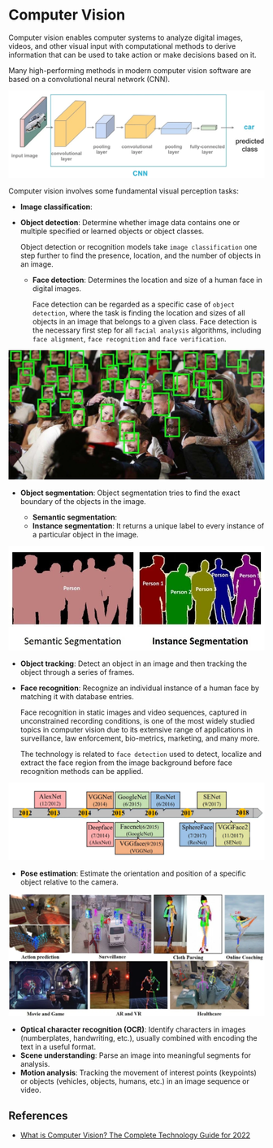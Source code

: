 # Computer Vision

Computer vision enables computer systems to analyze digital images, videos, and other visual input with computational methods to derive information that can be used to take action or make decisions based on it.

Many high-performing methods in modern computer vision software are based on a convolutional neural network (CNN).

<p align="center">
<img src="pic/cnn-convolutional-neural-networks.webp">
</p>

Computer vision involves some fundamental visual perception tasks:

- __Image classification__: 
- __Object detection__: Determine whether image data contains one or multiple specified or learned objects or object classes. 

  Object detection or recognition models take `image classification` one step further to find the presence, location, and the number of objects in an image.

  - __Face detection__: Determines the location and size of a human face in digital images.

    Face detection can be regarded as a specific case of `object detection`, where the task is finding the location and sizes of all objects in an image that belongs to a given class. Face detection is the necessary first step for all `facial analysis` algorithms, including `face alignment`, `face recognition` and `face verification`.

<p align="center">
<img src="pic/deep-convolutional-network-for-face-detection.webp">
</p>

- __Object segmentation__: Object segmentation tries to find the exact boundary of the objects in the image.

  - __Semantic segmentation__: 
  - __Instance segmentation__: It returns a unique label to every instance of a particular object in the image.

<p align="center">
<img src="pic/image-segmentation-vs-instance-segmentation.webp">
</p>

- __Object tracking__: Detect an object in an image and then tracking the object through a series of frames.

- __Face recognition__: Recognize an individual instance of a human face by matching it with database entries. 

  Face recognition in static images and video sequences, captured in unconstrained recording conditions, is one of the most widely studied topics in computer vision due to its extensive range of applications in surveillance, law enforcement, bio-metrics, marketing, and many more. 
  
  The technology is related to `face detection` used to detect, localize and extract the face region from the image background before face recognition methods can be applied.

<p align="center">
<img src="pic/face-recognition-architectures-1.webp">
</p>

- __Pose estimation__: Estimate the orientation and position of a specific object relative to the camera.

<p align="center">
<img src="pic/human-pose-estimation-computer-vision-applications-1060x511.webp">
</p>

- __Optical character recognition (OCR)__: Identify characters in images (numberplates, handwriting, etc.), usually combined with encoding the text in a useful format. 
- __Scene understanding__: Parse an image into meaningful segments for analysis. 
- __Motion analysis__: Tracking the movement of interest points (keypoints) or objects (vehicles, objects, humans, etc.) in an image sequence or video.  

## References

- [What is Computer Vision? The Complete Technology Guide for 2022](https://viso.ai/computer-vision/what-is-computer-vision/)